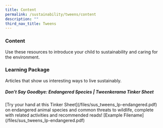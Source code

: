 ```yaml
---
title: Content
permalink: /sustainability/tweens/content
description: ""
third_nav_title: Tweens
---
```

### **Content**
Use these resources to introduce your child to sustainability and caring for the environment.

<h3 class="has-text-mint-jade"><b>Learning Package</b></h3>
Articles that show us interesting ways to live sustainably.

<h5 class="has-text-mintjade margin--bottom--lg"><b>Don’t Say Goodbye: Endangered Species | Tweenkerama Tinker Sheet</b></h5>
[Try your hand at this Tinker Sheet](/files/sus_tweens_lp-endangered.pdf) on endangered animal species and common threats to wildlife, complete with related activities and recommended reads!	[Example Filename](/files/sus_tweens_lp-endangered.pdf)